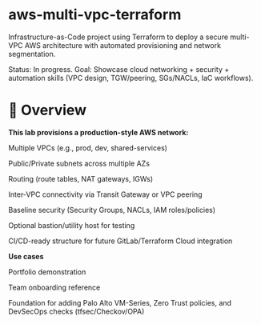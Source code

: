 # aws-multi-vpc-terraform
Infrastructure-as-Code project using Terraform to deploy a secure multi-VPC AWS architecture with automated provisioning and network segmentation.

Status: In progress.
Goal: Showcase cloud networking + security + automation skills (VPC design, TGW/peering, SGs/NACLs, IaC workflows).

# 🔎 Overview

**This lab provisions a production-style AWS network:**

Multiple VPCs (e.g., prod, dev, shared-services)

Public/Private subnets across multiple AZs

Routing (route tables, NAT gateways, IGWs)

Inter-VPC connectivity via Transit Gateway or VPC peering

Baseline security (Security Groups, NACLs, IAM roles/policies)

Optional bastion/utility host for testing

CI/CD-ready structure for future GitLab/Terraform Cloud integration

**Use cases**

Portfolio demonstration

Team onboarding reference

Foundation for adding Palo Alto VM-Series, Zero Trust policies, and DevSecOps checks (tfsec/Checkov/OPA)

